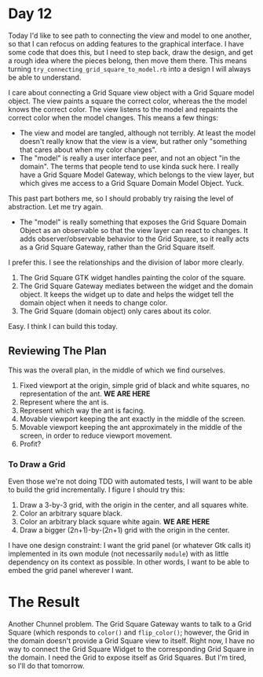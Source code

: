 # Day 12

Today I'd like to see path to connecting the view and model to one another, so that I can refocus on adding features to the graphical interface. I have some code that does this, but I need to step back, draw the design, and get a rough idea where the pieces belong, then move them there. This means turning `try_connecting_grid_square_to_model.rb` into a design I will always be able to understand.

I care about connecting a Grid Square view object with a Grid Square model object. The view paints a square the correct color, whereas the the model knows the correct color. The view listens to the model and repaints the correct color when the model changes. This means a few things:

* The view and model are tangled, although not terribly. At least the model doesn't really know that the view is a view, but rather only "something that cares about when my color changes".
* The "model" is really a user interface peer, and not an object "in the domain". The terms that people tend to use kinda suck here. I really have a Grid Square Model Gateway, which belongs to the view layer, but which gives me access to a Grid Square Domain Model Object. Yuck.

This past part bothers me, so I should probably try raising the level of abstraction. Let me try again.

* The "model" is really something that exposes the Grid Square Domain Object as an observable so that the view layer can react to changes. It adds observer/observable behavior to the Grid Square, so it really acts as a Grid Square Gateway, rather than the Grid Square itself.

I prefer this. I see the relationships and the division of labor more clearly.

1. The Grid Square GTK widget handles painting the color of the square.
1. The Grid Square Gateway mediates between the widget and the domain object. It keeps the widget up to date and helps the widget tell the domain object when it needs to change color.
1. The Grid Square (domain object) only cares about its color.

Easy. I think I can build this today.

## Reviewing The Plan

This was the overall plan, in the middle of which we find ourselves.

1. Fixed viewport at the origin, simple grid of black and white squares, no representation of the ant. **WE ARE HERE**
1. Represent where the ant is.
1. Represent which way the ant is facing.
1. Movable viewport keeping the ant exactly in the middle of the screen.
1. Movable viewport keeping the ant approximately in the middle of the screen, in order to reduce viewport movement.
1. Profit?

### To Draw a Grid

Even those we're not doing TDD with automated tests, I will want to be able to build the grid incrementally. I figure I should try this:

1. Draw a 3-by-3 grid, with the origin in the center, and all squares white.
1. Color an arbitrary square black.
1. Color an arbitrary black square white again. **WE ARE HERE**
1. Draw a bigger (2n+1)-by-(2n+1) grid with the origin in the center.

I have one design constraint: I want the grid panel (or whatever Gtk calls it) implemented in its own module (not necessarily `module`) with as little dependency on its context as possible. In other words, I want to be able to embed the grid panel wherever I want.

# The Result

Another Chunnel problem. The Grid Square Gateway wants to talk to a Grid Square (which responds to `color()` and `flip_color()`; however, the Grid in the domain doesn't provide a Grid Square view to itself. Right now, I have no way to connect the Grid Square Widget to the corresponding Grid Square in the domain. I need the Grid to expose itself as Grid Squares. But I'm tired, so I'll do that tomorrow.

